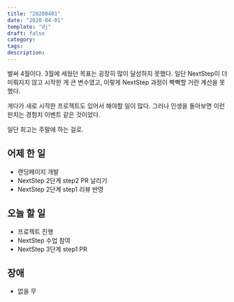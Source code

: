 ```yaml
---
title: "20200401"
date: "2020-04-01"
template: "dj"
draft: false
category:
tags:
description:
---
```


벌써 4월이다.
3월에 세웠던 목표는 굉장히 많이 달성하지 못했다.
일단 NextStep이 더 미뤄지지 않고 시작한 게 큰 변수였고,
이렇게 NextStep 과정이 빡빡할 거란 계산을 못했다.

게다가 새로 시작한 프로젝트도 있어서 해야할 일이 많다.
그러나 인생을 돌아보면 이런 핀치는 경험치 이벤트 같은 것이었다.

일단 회고는 주말에 하는 걸로.

## 어제 한 일

* 랜딩페이지 개발
* NextStep 2단계 step2 PR 날리기
* NextStep 2단계 step1 리뷰 반영

## 오늘 할 일

* 프로젝트 진행
* NextStep 수업 참여
* NextStep 3단계 step1 PR

## 장애

* 없을 무
